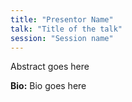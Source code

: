 ```yaml
---
title: "Presentor Name"
talk: "Title of the talk"
session: "Session name"
---
```


Abstract goes here

__Bio:__ Bio goes here


<!-- To set up a speaker: 
1. Change the name of this folder from template to speaker_name
1. Add a headshot named speaker_name.jpg
1. Change the name of this file to index.md -->